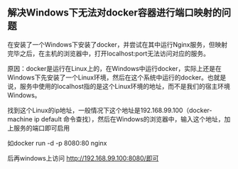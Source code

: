 
## 解决Windows下无法对docker容器进行端口映射的问题

在安装了一个Windows下安装了docker，并尝试在其中运行Nginx服务，但映射完毕之后，在主机的浏览器中，打开localhost:port无法访问对应的服务。


原因：docker是运行在Linux上的，在Windows中运行docker，实际上还是在Windows下先安装了一个Linux环境，然后在这个系统中运行的docker。也就是说，服务中使用的localhost指的是这个Linux环境的地址，而不是我们的宿主环境Windows。

找到这个Linux的ip地址，一般情况下这个地址是192.168.99.100（docker-machine ip default 命令查找），然后在Windows的浏览器中，输入这个地址，加上服务的端口即可启用

如docker run -d -p 8080:80 nginx

后再windows上访问 http://192.168.99.100:8080/即可